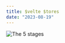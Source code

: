 ```yaml
---
title: $velte $tores
date: "2023-08-19"
---
```


![The 5 stages](https://assets-global.website-files.com/5f3c19f18169b62a0d0bf387/60d33be89c10a5b2f1d5dec6_wEUE9CgYOhBCLN7l5mZ3-DkRM7Pi4wVnfVhE0bRBsJsh-cb1g0bbi8S2oRDj5ssjDwo7cqi4T9PDuPrT6zIV1LxX2GX4fyxx8G8XnNbGUFvM5Q1m-lqGiQqi0c8BfCeVIztTRIt5.png "This is wrong?!")
